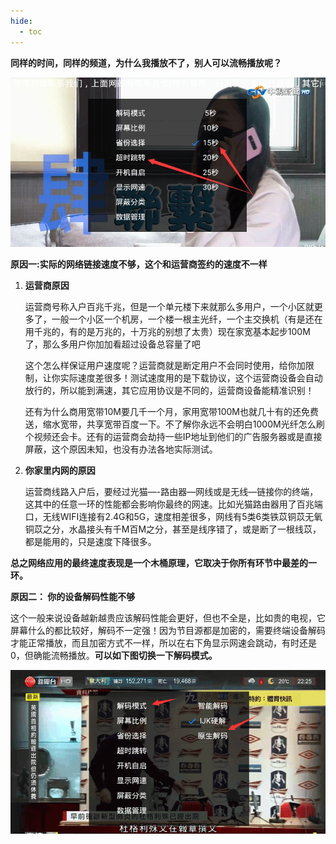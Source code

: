```yaml
---
hide:
  - toc
---
```




**同样的时间，同样的频道，为什么我播放不了，别人可以流畅播放呢？**



![202211021904698](_index.assets/202211021904698.jpeg)



**原因一:实际的网络链接速度不够，这个和运营商签约的速度不一样**

1. **运营商原因**

   运营商号称入户百兆千兆，但是一个单元楼下来就那么多用户，一个小区就更多了，一般一个小区一个机房，一个楼一根主光纤，一个主交换机（有是还在用千兆的，有的是万兆的，十万兆的别想了太贵）现在家宽基本起步100M了，那么多用户你加加看超过设备总容量了吧

   这个怎么样保证用户速度呢？运营商就是断定用户不会同时使用，给你加限制，让你实际速度差很多！测试速度用的是下载协议，这个运营商设备会自动放行的，所以能到满速，其它应用协议是不同的，运营商设备能精准识别！

   还有为什么商用宽带10M要几千一个月，家用宽带100M也就几十有的还免费送，缩水宽带，共享宽带百度一下。不了解你永远不会明白1000M光纤怎么刷个视频还会卡。还有的运营商会劫持一些IP地址到他们的广告服务器或是直接屏蔽，这个原因未知，也没有办法各地实际测试。

2. **你家里内网的原因**

   运营商线路入户后，要经过光猫—-路由器—网线或是无线—链接你的终端，这其中的任意一环的性能都会影响你最终的网速。比如光猫路由器用了百兆端口，无线WIFI连接有2.4G和5G，速度相差很多，网线有5类6类铁苡铜苡无氧铜苡之分，水晶接头有千M百M之分，甚至是线序错了，或是断了一根线苡，都是能用的，只是速度下降很多。

**总之网络应用的最终速度表现是一个木桶原理，它取决于你所有环节中最差的一环。**





**原因二： 你的设备解码性能不够**

​        这个一般来说设备越新越贵应该解码性能会更好，但也不全是，比如贵的电视，它屏幕什么的都比较好，解码不一定强！因为节目源都是加密的，需要终端设备解码才能正常播放，而且加密方式不一样，所以在右下角显示网速会跳动，有时还是0，但确能流畅播放。**可以如下图切换一下解码模式。**

![202211021905468](_index.assets/202211021905468.png)





